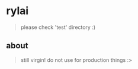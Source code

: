 # rylai
> please check 'test' directory :)

## about
> still virgin! do not use for production things :>